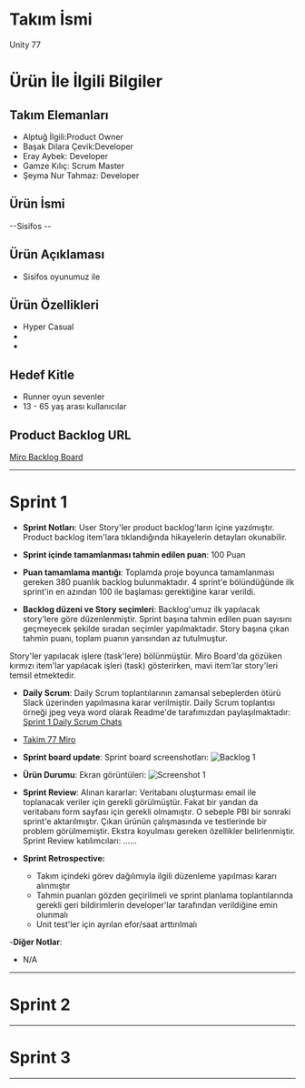 # **Takım İsmi**

Unity 77

# Ürün İle İlgili Bilgiler

## Takım Elemanları

- Alptuğ İlgili:Product  Owner
- Başak Dilara Çevik:Developer
- Eray Aybek: Developer 
- Gamze Kılıç: Scrum Master
- Şeyma Nur Tahmaz: Developer

## Ürün İsmi

--Sisifos --

## Ürün Açıklaması

- Sisifos oyunumuz ile 

## Ürün Özellikleri

- Hyper Casual
- 
- 

## Hedef Kitle

- Runner oyun sevenler
- 13 - 65 yaş arası kullanıcılar

## Product Backlog URL

[Miro Backlog Board](https://miro.com/app/board/uXjVO3OfjiQ=/)

---

# Sprint 1

- **Sprint Notları**: User Story'ler product backlog'ların içine yazılmıştır. Product backlog item'lara tıklandığında hikayelerin detayları okunabilir.

- **Sprint içinde tamamlanması tahmin edilen puan**: 100 Puan

- **Puan tamamlama mantığı**: Toplamda proje boyunca tamamlanması gereken 380 puanlık backlog bulunmaktadır. 4 sprint'e bölündüğünde ilk sprint'in en azından 100 ile başlaması gerektiğine karar verildi.

- **Backlog düzeni ve Story seçimleri**: Backlog'umuz ilk yapılacak story'lere göre düzenlenmiştir. Sprint başına tahmin edilen puan sayısını geçmeyecek şekilde sıradan seçimler yapılmaktadır. Story başına çıkan tahmin puanı, toplam puanın yarısından az tutulmuştur. 

Story'ler yapılacak işlere (task'lere) bölünmüştür. Miro Board'da gözüken kırmızı item'lar yapılacak işleri (task) gösterirken, mavi item'lar story'leri temsil etmektedir.

- **Daily Scrum**: Daily Scrum toplantılarının zamansal sebeplerden ötürü Slack üzerinden yapılmasına karar verilmiştir. Daily Scrum toplantısı örneği jpeg veya word olarak Readme'de tarafımızdan paylaşılmaktadır: [Sprint 1 Daily Scrum Chats](https://github.com/sntahmaz/BootCamp/blob/main/Tak%C4%B1m77-Daily%20Scrum.docx?raw=true)
- [Takim 77 Miro](https://github.com/sntahmaz/BootCamp/blob/main/Tak%C4%B1m%2077-GAMZE%20KILI%C3%87.docx?raw=true)
- **Sprint board update**: Sprint board screenshotları: 
![Backlog 1](https://github.com/sntahmaz/BootCamp/blob/main/sprintBoard.png) 


- **Ürün Durumu**: Ekran görüntüleri:
  ![Screenshot 1](https://github.com/sntahmaz/BootCamp/blob/main/sisifos%20resmi.png)
  

- **Sprint Review**: 
Alınan kararlar: Veritabanı oluşturması email ile toplanacak veriler için gerekli görülmüştür. Fakat bir yandan da veritabanı form sayfası için gerekli olmamıştır. O sebeple PBI bir sonraki sprint'e aktarılmıştır. Çıkan ürünün çalışmasında ve testlerinde bir problem görülmemiştir. Ekstra koyulması gereken özellikler belirlenmiştir. Sprint Review katılımcıları: ......

- **Sprint Retrospective:**
  - Takım içindeki görev dağılımıyla ilgili düzenleme yapılması kararı alınmıştır
  - Tahmin puanları gözden geçirilmeli ve sprint planlama toplantılarında gerekli geri bildirimlerin developer'lar tarafından verildiğine emin olunmalı
  - Unit test'ler için ayrılan efor/saat arttırılmalı 

-**Diğer Notlar**:
- N/A

---

# Sprint 2


---

# Sprint 3

---
